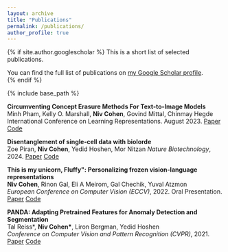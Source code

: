 ```yaml
---
layout: archive
title: "Publications"
permalink: /publications/
author_profile: true
---
```

{% if site.author.googlescholar %}
This is a short list of selected publications.
  <div class="wordwrap">You can find the full list of publications on <a href="{{site.author.googlescholar}}">my Google Scholar profile</a>.</div>
{% endif %}

{% include base_path %}



**Circumventing Concept Erasure Methods For Text-to-Image Models** 
<br> Minh Pham, Kelly O. Marshall, <b>Niv Cohen</b>, Govind Mittal, Chinmay Hegde <br> International Conference on Learning Representations. August 2023. [Paper](https://arxiv.org/abs/2308.01508) [Code](https://nyu-dice-lab.github.io/CCE/)

**Disentanglement of single-cell data with biolorde**
<br> Zoe Piran, <b>Niv Cohen</b>, Yedid Hoshen, Mor Nitzan
<i>Nature Biotechnology</i>, 2024. [Paper](https://www.nature.com/articles/s41587-023-02079-x) [Code](https://github.com/nitzanlab/biolord)

**This is my unicorn, Fluffy": Personalizing frozen vision-language representations**
<br> <b>Niv Cohen</b>, Rinon Gal, Eli A Meirom, Gal Chechik, Yuval Atzmon <br> <i>European Conference on Computer Vision (ECCV)</i>, 2022. Oral Presentation.
[Paper](https://arxiv.org/abs/2204.01694) [Code](https://github.com/NVlabs/PALAVRA)

**PANDA: Adapting Pretrained Features for Anomaly Detection and Segmentation** 
<br> Tal Reiss*, <b>Niv Cohen*</b>, Liron Bergman, Yedid Hoshen <br> <i>Conference on Computer Vision and Pattern Recognition (CVPR)</i>, 2021.
[Paper](https://arxiv.org/pdf/2010.05903.pdf?fbclid=IwAR2u4Vi2mAUctmRCKb6CGaDJePRAquyJmGEcNTFjNeHydV7vo-VxGSJmxHA) [Code](https://github.com/talreiss/PANDA)
